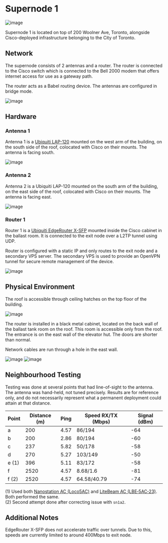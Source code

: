 # Supernode 1

![image](images/supernode1-view.jpg)

Supernode 1 is located on top of 200 Woolner Ave, Toronto, alongside Cisco-deployed infrastructure belonging to the City of Toronto.

## Network

The supernode consists of 2 antennas and a router. The router is connected to the Cisco switch which is connected to the Bell 2000 modem that offers internet access for use as a gateway path.

The router acts as a Babel routing device. The antennas are configured in bridge mode.

![image](images/supernode1-network-layout.png)

## Hardware

### Antenna 1

Antenna 1 is a [Ubiquiti LAP-120](https://www.ui.com/airmax/liteap-ac/) mounted on the west arm of the building, on the south side of the roof, colocated with Cisco on their mounts. The antenna is facing south.

![image](images/supernode1-hardware-antenna1.jpg)

### Antenna 2

Antenna 2 is a Ubiquiti LAP-120 mounted on the south arm of the building, on the east side of the roof, colocated with Cisco on their mounts. The antenna is facing east.

![image](images/supernode1-hardware-antenna2.jpg)

### Router 1

Router 1 is a [Ubiquiti EdgeRouter X-SFP](https://www.ui.com/edgemax/edgerouter-x-sfp/) mounted inside the Cisco cabinet in the ballast room. It is connected to the exit node over a L2TP tunnel using UDP.

Router is configured with a static IP and only routes to the exit node and a secondary VPS server. The secondary VPS is used to provide an OpenVPN tunnel for secure remote management of the device.

![image](images/supernode1-hardware-cabinet2.jpg)

## Physical Environment

The roof is accessible through ceiling hatches on the top floor of the building.

![image](images/supernode1-access-roof.jpg)

The router is installed in a black metal cabinet, located on the back wall of the ballast tank room on the roof. This room is accessible only from the roof. The entrance is on the east wall of the elevator hut. The doors are shorter than normal.

Network cables are run through a hole in the east wall.

![image](images/supernode1-access-ballast.jpg)
![image](images/supernode1-hardware-cabinet.jpg)

## Neighbourhood Testing

Testing was done at several points that had line-of-sight to the antenna. The antenna was hand-held, not tuned precisely. Results are for reference only, and do not necessarily represent what a permanent deployment could attain at that distance.

| Point     | Distance (m) | Ping      |  Speed RX/TX (Mbps)   | Signal (dBm)   |
|-----------|--------------|-----------|-----------------------|----------------|
| a         | 200          | 4.57      |  86/194               | -64            |
| b         | 200          | 2.86      |  80/194               | -60            |
| c         | 237          | 5.82      |  50/178                | -58            |
| d         | 270          | 5.27      |  103/149               | -50            |
| e (1)     | 396          | 5.11      |  83/172               | -58            |
| f         | 2520         | 4.57      |  8.68/1.6             | -81            |
| f (2)     | 2520         | 4.57      |  64.58/40.79          | -74            |

(1) Used both [Nanostation AC (Loco5AC)](https://www.ui.com/airmax/nanostation-ac/) and [LiteBeam AC (LBE‑5AC‑23)](https://www.ui.com/airmax/litebeam-ac/). Both performed the same.  
(2) Second attempt done after correcting issue with `sn1a2`.

## Additional Notes

EdgeRouter X-SFP does not accelerate traffic over tunnels. Due to this, speeds are currently limited to around 400Mbps to exit node.
